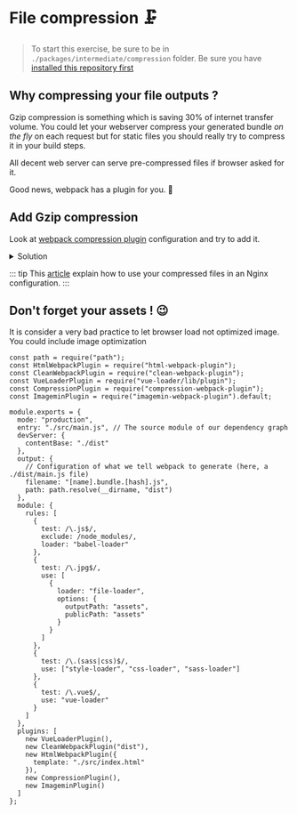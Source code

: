 # File compression 🗜️

> To start this exercise, be sure to be in `./packages/intermediate/compression` folder.
> Be sure you have [installed this repository first](../README.md#install)

## Why compressing your file outputs ?

Gzip compression is something which is saving 30% of internet transfer volume.
You could let your webserver compress your generated bundle _on the fly_ on each request but for static files you should really try to compress it in your build steps.

All decent web server can serve pre-compressed files if browser asked for it.

Good news, webpack has a plugin for you. :tada:

## Add Gzip compression

Look at [webpack compression plugin](https://webpack.js.org/plugins/compression-webpack-plugin) configuration and try to add it.

<details>
<summary>Solution</summary>

```js{5,53}
const path = require("path");
const HtmlWebpackPlugin = require("html-webpack-plugin");
const CleanWebpackPlugin = require("clean-webpack-plugin");
const VueLoaderPlugin = require("vue-loader/lib/plugin");
const CompressionPlugin = require("compression-webpack-plugin");

module.exports = {
  mode: "production",
  entry: "./src/main.js", // The source module of our dependency graph
  devServer: {
    contentBase: "./dist"
  },
  output: {
    // Configuration of what we tell webpack to generate (here, a ./dist/main.js file)
    filename: "[name].bundle.[hash].js",
    path: path.resolve(__dirname, "dist")
  },
  module: {
    rules: [
      {
        test: /\.js$/,
        exclude: /node_modules/,
        loader: "babel-loader"
      },
      {
        test: /\.jpg$/,
        use: [
          {
            loader: "file-loader",
            options: {
              outputPath: "assets",
              publicPath: "assets"
            }
          }
        ]
      },
      {
        test: /\.(sass|css)$/,
        use: ["style-loader", "css-loader", "sass-loader"]
      },
      {
        test: /\.vue$/,
        use: "vue-loader"
      }
    ]
  },
  plugins: [
    new VueLoaderPlugin(),
    new CleanWebpackPlugin("dist"),
    new HtmlWebpackPlugin({
      template: "./src/index.html"
    }),
    new CompressionPlugin()
  ]
};
```

</details>

::: tip
This [article](https://medium.com/@selvaganesh93/how-to-serve-webpack-gzipped-file-in-production-using-nginx-692eadbb9f1c) explain how to use your compressed files in an Nginx configuration.
:::

## Don't forget your assets ! :wink:

It is consider a very bad practice to let browser load not optimized image.
You could include image optimization

```js{6,55}
const path = require("path");
const HtmlWebpackPlugin = require("html-webpack-plugin");
const CleanWebpackPlugin = require("clean-webpack-plugin");
const VueLoaderPlugin = require("vue-loader/lib/plugin");
const CompressionPlugin = require("compression-webpack-plugin");
const ImageminPlugin = require("imagemin-webpack-plugin").default;

module.exports = {
  mode: "production",
  entry: "./src/main.js", // The source module of our dependency graph
  devServer: {
    contentBase: "./dist"
  },
  output: {
    // Configuration of what we tell webpack to generate (here, a ./dist/main.js file)
    filename: "[name].bundle.[hash].js",
    path: path.resolve(__dirname, "dist")
  },
  module: {
    rules: [
      {
        test: /\.js$/,
        exclude: /node_modules/,
        loader: "babel-loader"
      },
      {
        test: /\.jpg$/,
        use: [
          {
            loader: "file-loader",
            options: {
              outputPath: "assets",
              publicPath: "assets"
            }
          }
        ]
      },
      {
        test: /\.(sass|css)$/,
        use: ["style-loader", "css-loader", "sass-loader"]
      },
      {
        test: /\.vue$/,
        use: "vue-loader"
      }
    ]
  },
  plugins: [
    new VueLoaderPlugin(),
    new CleanWebpackPlugin("dist"),
    new HtmlWebpackPlugin({
      template: "./src/index.html"
    }),
    new CompressionPlugin(),
    new ImageminPlugin()
  ]
};
```

</details>
